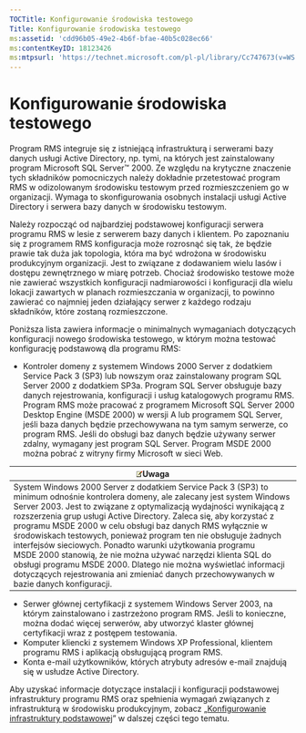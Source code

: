 ```yaml
---
TOCTitle: Konfigurowanie środowiska testowego
Title: Konfigurowanie środowiska testowego
ms:assetid: 'cdd96b05-49e2-4b6f-bfae-40b5c028ec66'
ms:contentKeyID: 18123426
ms:mtpsurl: 'https://technet.microsoft.com/pl-pl/library/Cc747673(v=WS.10)'
---
```


Konfigurowanie środowiska testowego
===================================

Program RMS integruje się z istniejącą infrastrukturą i serwerami bazy danych usługi Active Directory, np. tymi, na których jest zainstalowany program Microsoft SQL Server™ 2000. Ze względu na krytyczne znaczenie tych składników pomocniczych należy dokładnie przetestować program RMS w odizolowanym środowisku testowym przed rozmieszczeniem go w organizacji. Wymaga to skonfigurowania osobnych instalacji usługi Active Directory i serwera bazy danych w środowisku testowym.

Należy rozpocząć od najbardziej podstawowej konfiguracji serwera programu RMS w lesie z serwerem bazy danych i klientem. Po zapoznaniu się z programem RMS konfiguracja może rozrosnąć się tak, że będzie prawie tak duża jak topologia, która ma być wdrożona w środowisku produkcyjnym organizacji. Jest to związane z dodawaniem wielu lasów i dostępu zewnętrznego w miarę potrzeb. Chociaż środowisko testowe może nie zawierać wszystkich konfiguracji nadmiarowości i konfiguracji dla wielu lokacji zawartych w planach rozmieszczania w organizacji, to powinno zawierać co najmniej jeden działający serwer z każdego rodzaju składników, które zostaną rozmieszczone.

Poniższa lista zawiera informacje o minimalnych wymaganiach dotyczących konfiguracji nowego środowiska testowego, w którym można testować konfigurację podstawową dla programu RMS:

-   Kontroler domeny z systemem Windows 2000 Server z dodatkiem Service Pack 3 (SP3) lub nowszym oraz zainstalowany program SQL Server 2000 z dodatkiem SP3a. Program SQL Server obsługuje bazy danych rejestrowania, konfiguracji i usług katalogowych programu RMS. Program RMS może pracować z programem Microsoft SQL Server 2000 Desktop Engine (MSDE 2000) w wersji A lub programem SQL Server, jeśli baza danych będzie przechowywana na tym samym serwerze, co program RMS. Jeśli do obsługi baz danych będzie używany serwer zdalny, wymagany jest program SQL Server. Program MSDE 2000 można pobrać z witryny firmy Microsoft w sieci Web.

| ![](images/Cc747673.note(WS.10).gif)Uwaga                                                                                                                                                                                                                                                                                                                                                                                                                                                                                                                                                                                                                                       |
|--------------------------------------------------------------------------------------------------------------------------------------------------------------------------------------------------------------------------------------------------------------------------------------------------------------------------------------------------------------------------------------------------------------------------------------------------------------------------------------------------------------------------------------------------------------------------------------------------------------------------------------------------------------------------------------------------------------|
| System Windows 2000 Server z dodatkiem Service Pack 3 (SP3) to minimum odnośnie kontrolera domeny, ale zalecany jest system Windows Server 2003. Jest to związane z optymalizacją wydajności wynikającą z rozszerzenia grup usługi Active Directory. Zaleca się, aby korzystać z programu MSDE 2000 w celu obsługi baz danych RMS wyłącznie w środowiskach testowych, ponieważ program ten nie obsługuje żadnych interfejsów sieciowych. Ponadto warunki użytkowania programu MSDE 2000 stanowią, że nie można używać narzędzi klienta SQL do obsługi programu MSDE 2000. Dlatego nie można wyświetlać informacji dotyczących rejestrowania ani zmieniać danych przechowywanych w bazie danych konfiguracji. |

-   Serwer głównej certyfikacji z systemem Windows Server 2003, na którym zainstalowano i zastrzeżono program RMS. Jeśli to konieczne, można dodać więcej serwerów, aby utworzyć klaster głównej certyfikacji wraz z postępem testowania.
-   Komputer kliencki z systemem Windows XP Professional, klientem programu RMS i aplikacją obsługującą program RMS.
-   Konta e-mail użytkowników, których atrybuty adresów e-mail znajdują się w usłudze Active Directory.

Aby uzyskać informacje dotyczące instalacji i konfiguracji podstawowej infrastruktury programu RMS oraz spełnienia wymagań związanych z infrastrukturą w środowisku produkcyjnym, zobacz „[Konfigurowanie infrastruktury podstawowej](https://technet.microsoft.com/3a0a3a47-e755-4455-bb22-0e05053723e4)” w dalszej części tego tematu.
